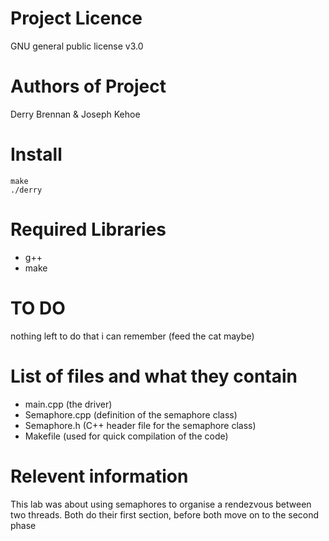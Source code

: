 # Project Licence
GNU general public license v3.0
# Authors of Project
Derry Brennan & Joseph Kehoe
# Install 
```
make
./derry
```
# Required Libraries
* g++
* make
# TO DO 
nothing left to do that i can remember (feed the cat maybe)
# List of files and what they contain
* main.cpp (the driver)
* Semaphore.cpp (definition of the semaphore class)
* Semaphore.h (C++ header file for the semaphore class)
* Makefile (used for quick compilation of the code)
# Relevent information
This lab was about using semaphores to organise a rendezvous between two threads. Both do their first section, before both move on to the second phase
